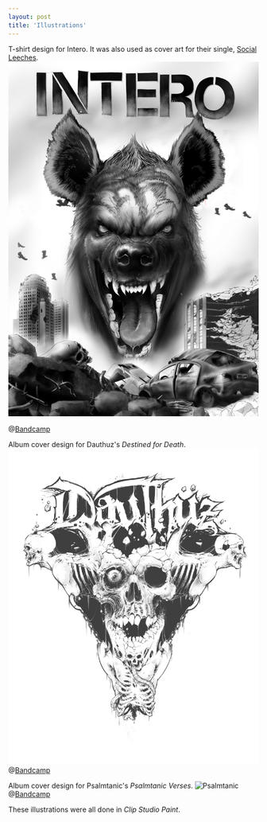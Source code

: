 ```yaml
---
layout: post
title: 'Illustrations'
---
```


T-shirt design for Intero. It was also used as cover art for their single, [Social Leeches](https://www.youtube.com/watch?v=pEYqA262rrE/).
![Intero](..\assets\img\projects\proj-2\Intero2.jpg)

@[Bandcamp](https://intero.bandcamp.com/)


Album cover design for Dauthuz's *Destined for Death*.
![Dauthuz](..\assets\img\projects\proj-2\Dauthuz2.jpg)
@[Bandcamp](https://dauthuz.bandcamp.com/)

Album cover design for Psalmtanic's *Psalmtanic Verses*.
![Psalmtanic](..\assets\img\projects\proj-2\Psalmtanic.jpg)
@[Bandcamp](https://psalmtanic.bandcamp.com/)


<!-- {% include image.html url="https://www.behance.net/gallery/54688371/Dauthuz-Destined-for-Death-%28Album-cover-design-2017%29" image="projects/proj-2/Dauthuz.jpg"%} -->

These illustrations were all done in *Clip Studio Paint*. 